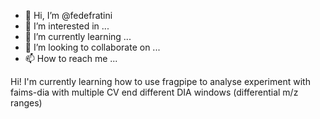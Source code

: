 - 👋 Hi, I’m @fedefratini
- 👀 I’m interested in ...
- 🌱 I’m currently learning ...
- 💞️ I’m looking to collaborate on ...
- 📫 How to reach me ...

<!---
fedefratini/fedefratini is a ✨ special ✨ repository because its `README.md` (this file) appears on your GitHub profile.
You can click the Preview link to take a look at your changes.
--->Hi! I'm currently learning how to use fragpipe to analyse experiment with faims-dia with multiple CV end different DIA windows (differential m/z ranges)

